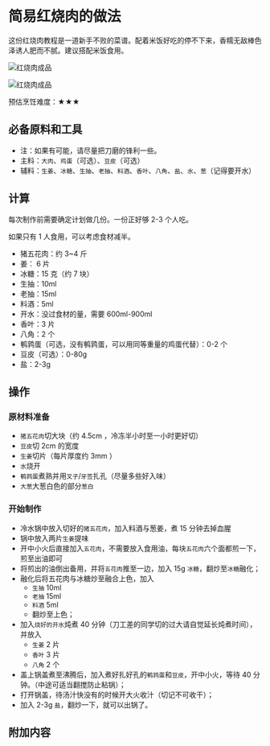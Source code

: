 # 简易红烧肉的做法

这份红烧肉教程是一道新手不败的菜谱。配着米饭好吃的停不下来，香糯无敌棒色泽诱人肥而不腻。建议搭配米饭食用。

![红烧肉成品](./000.jpg)

![红烧肉成品](./001.jpg)

预估烹饪难度：★★★

## 必备原料和工具

- 注：如果有可能，请尽量把刀磨的锋利一些。
- 主料：`大肉`、`鸡蛋`（可选）、`豆皮`（可选）
- 辅料：`生姜`、`冰糖`、`生抽`、`老抽`、`料酒`、`香叶`、`八角`、`盐`、`水`、`葱`（记得要开水）

## 计算

每次制作前需要确定计划做几份。一份正好够 2-3 个人吃。

如果只有 1 人食用，可以考虑食材减半。

- 猪五花肉：约 3~4 斤
- 姜： 6 片
- 冰糖：15 克（约 7 块）
- 生抽：10ml
- 老抽：15ml
- 料酒：5ml
- 开水：没过食材的量，需要 600ml-900ml
- 香叶：3 片
- 八角：2 个
- 鹌鹑蛋（可选，没有鹌鹑蛋，可以用同等重量的鸡蛋代替）：0-2 个
- 豆皮（可选）：0-80g
- 盐：2-3g

## 操作

### 原材料准备

- `猪五花肉`切大块（约 4.5cm ，冷冻半小时至一小时更好切）
- `豆皮`切 2cm 的宽度
- `生姜`切片（每片厚度约 3mm ）
- `水`烧开
- `鹌鹑蛋`煮熟并用`叉子`/`牙签`扎孔（尽量多些好入味）
- `大葱`大葱白色的部分`葱白`

### 开始制作

- 冷水锅中放入切好的`猪五花肉`，加入料酒与葱姜，煮 15 分钟去掉血腥
- 锅中放入两片`生姜`提味
- 开中小火后直接加入`五花肉`，不需要放入食用油，每块`五花肉`六个面都煎一下，煎至出油即可
- 将煎出的油倒出备用，并将`五花肉`推至一边，加入 15g `冰糖`，翻炒至`冰糖`融化；
- 融化后将五花肉与冰糖炒至融合上色，加入
  - `生抽` 10ml
  - `老抽` 15ml
  - `料酒` 5ml
  - 翻炒至上色；
- 加入`烧好的开水`炖煮 40 分钟（刀工差的同学切的过大请自觉延长炖煮时间），并放入
  - `生姜` 2 片
  - `香叶` 3 片
  - `八角` 2 个
- 盖上锅盖煮至沸腾后，加入煮好扎好孔的`鹌鹑蛋`和`豆皮`，开中小火，等待 40 分钟。（中途可适当翻搅防止粘锅）；
- 打开锅盖，待汤汁快没有的时候开大火收汁（切记不可收干）；
- 加入 2-3g `盐`，翻炒一下，就可以出锅了。

## 附加内容